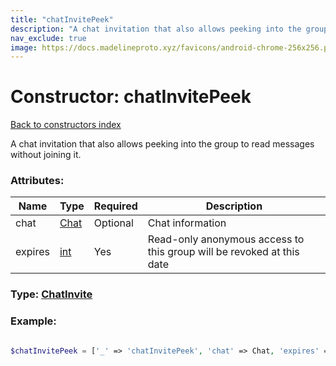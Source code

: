 ```yaml
---
title: "chatInvitePeek"
description: "A chat invitation that also allows peeking into the group to read messages without joining it."
nav_exclude: true
image: https://docs.madelineproto.xyz/favicons/android-chrome-256x256.png
---
```

# Constructor: chatInvitePeek  
[Back to constructors index](/API_docs/constructors/index.html)



A chat invitation that also allows peeking into the group to read messages without joining it.

### Attributes:

| Name     |    Type       | Required | Description |
|----------|---------------|----------|-------------|
|chat|[Chat](/API_docs/types/Chat.html) | Optional|Chat information|
|expires|[int](/API_docs/types/int.html) | Yes|Read-only anonymous access to this group will be revoked at this date|



### Type: [ChatInvite](/API_docs/types/ChatInvite.html)


### Example:

```php

$chatInvitePeek = ['_' => 'chatInvitePeek', 'chat' => Chat, 'expires' => int];
```  
